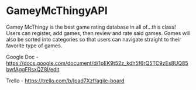 # GameyMcThingyAPI

Gamey McThingy is the best game rating database in all of...this class!
Users can register, add games, then review and rate said games.
Games will also be sorted into categories so that users can navigate straight to their favorite type of games.

Google Doc - 
https://docs.google.com/document/d/1pEK9t52z_kdh5f6rQ5TC9zEs8UQ85bwfAggFRsxQZ8I/edit

Trello - 
https://trello.com/b/Ipad7Xzf/agile-board
